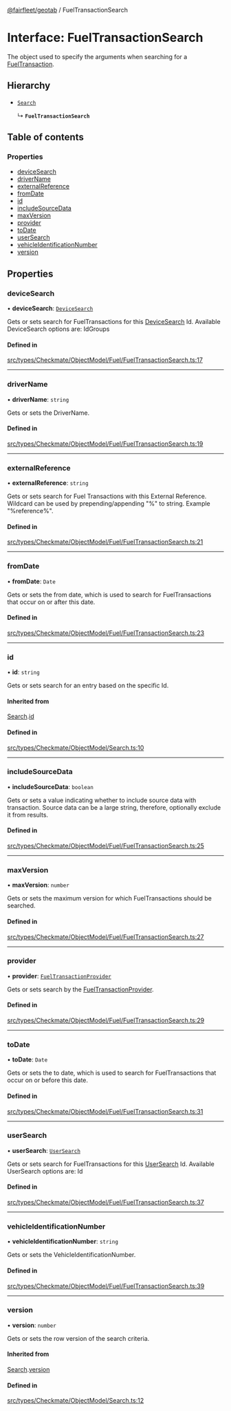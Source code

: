[@fairfleet/geotab](../README.md) / FuelTransactionSearch

# Interface: FuelTransactionSearch

The object used to specify the arguments when searching for a [FuelTransaction](FuelTransaction.md).

## Hierarchy

- [`Search`](Search.md)

  ↳ **`FuelTransactionSearch`**

## Table of contents

### Properties

- [deviceSearch](FuelTransactionSearch.md#devicesearch)
- [driverName](FuelTransactionSearch.md#drivername)
- [externalReference](FuelTransactionSearch.md#externalreference)
- [fromDate](FuelTransactionSearch.md#fromdate)
- [id](FuelTransactionSearch.md#id)
- [includeSourceData](FuelTransactionSearch.md#includesourcedata)
- [maxVersion](FuelTransactionSearch.md#maxversion)
- [provider](FuelTransactionSearch.md#provider)
- [toDate](FuelTransactionSearch.md#todate)
- [userSearch](FuelTransactionSearch.md#usersearch)
- [vehicleIdentificationNumber](FuelTransactionSearch.md#vehicleidentificationnumber)
- [version](FuelTransactionSearch.md#version)

## Properties

### deviceSearch

• **deviceSearch**: [`DeviceSearch`](DeviceSearch.md)

Gets or sets search for FuelTransactions for this [DeviceSearch](DeviceSearch.md) Id.
 Available DeviceSearch options are:
 <list><item><description>Id</description></item><item><description>Groups</description></item></list>

#### Defined in

[src/types/Checkmate/ObjectModel/Fuel/FuelTransactionSearch.ts:17](https://github.com/fairfleet/geotab/blob/ff38bfc/src/types/Checkmate/ObjectModel/Fuel/FuelTransactionSearch.ts#L17)

___

### driverName

• **driverName**: `string`

Gets or sets the DriverName.

#### Defined in

[src/types/Checkmate/ObjectModel/Fuel/FuelTransactionSearch.ts:19](https://github.com/fairfleet/geotab/blob/ff38bfc/src/types/Checkmate/ObjectModel/Fuel/FuelTransactionSearch.ts#L19)

___

### externalReference

• **externalReference**: `string`

Gets or sets search for Fuel Transactions with this External Reference. Wildcard can be used by prepending/appending "%" to string. Example "%reference%".

#### Defined in

[src/types/Checkmate/ObjectModel/Fuel/FuelTransactionSearch.ts:21](https://github.com/fairfleet/geotab/blob/ff38bfc/src/types/Checkmate/ObjectModel/Fuel/FuelTransactionSearch.ts#L21)

___

### fromDate

• **fromDate**: `Date`

Gets or sets the from date, which is used to search for FuelTransactions that occur on or after this date.

#### Defined in

[src/types/Checkmate/ObjectModel/Fuel/FuelTransactionSearch.ts:23](https://github.com/fairfleet/geotab/blob/ff38bfc/src/types/Checkmate/ObjectModel/Fuel/FuelTransactionSearch.ts#L23)

___

### id

• **id**: `string`

Gets or sets search for an entry based on the specific Id.

#### Inherited from

[Search](Search.md).[id](Search.md#id)

#### Defined in

[src/types/Checkmate/ObjectModel/Search.ts:10](https://github.com/fairfleet/geotab/blob/ff38bfc/src/types/Checkmate/ObjectModel/Search.ts#L10)

___

### includeSourceData

• **includeSourceData**: `boolean`

Gets or sets a value indicating whether to include source data with transaction. Source data can be a large string, therefore, optionally exclude it from results.

#### Defined in

[src/types/Checkmate/ObjectModel/Fuel/FuelTransactionSearch.ts:25](https://github.com/fairfleet/geotab/blob/ff38bfc/src/types/Checkmate/ObjectModel/Fuel/FuelTransactionSearch.ts#L25)

___

### maxVersion

• **maxVersion**: `number`

Gets or sets the maximum version for which FuelTransactions should be searched.

#### Defined in

[src/types/Checkmate/ObjectModel/Fuel/FuelTransactionSearch.ts:27](https://github.com/fairfleet/geotab/blob/ff38bfc/src/types/Checkmate/ObjectModel/Fuel/FuelTransactionSearch.ts#L27)

___

### provider

• **provider**: [`FuelTransactionProvider`](../README.md#fueltransactionprovider)

Gets or sets search by the [FuelTransactionProvider](../README.md#fueltransactionprovider).

#### Defined in

[src/types/Checkmate/ObjectModel/Fuel/FuelTransactionSearch.ts:29](https://github.com/fairfleet/geotab/blob/ff38bfc/src/types/Checkmate/ObjectModel/Fuel/FuelTransactionSearch.ts#L29)

___

### toDate

• **toDate**: `Date`

Gets or sets the to date, which is used to search for FuelTransactions that occur on or before this date.

#### Defined in

[src/types/Checkmate/ObjectModel/Fuel/FuelTransactionSearch.ts:31](https://github.com/fairfleet/geotab/blob/ff38bfc/src/types/Checkmate/ObjectModel/Fuel/FuelTransactionSearch.ts#L31)

___

### userSearch

• **userSearch**: [`UserSearch`](UserSearch.md)

Gets or sets search for FuelTransactions for this [UserSearch](UserSearch.md) Id.
 Available UserSearch options are:
 <list><item><description>Id</description></item></list>

#### Defined in

[src/types/Checkmate/ObjectModel/Fuel/FuelTransactionSearch.ts:37](https://github.com/fairfleet/geotab/blob/ff38bfc/src/types/Checkmate/ObjectModel/Fuel/FuelTransactionSearch.ts#L37)

___

### vehicleIdentificationNumber

• **vehicleIdentificationNumber**: `string`

Gets or sets the VehicleIdentificationNumber.

#### Defined in

[src/types/Checkmate/ObjectModel/Fuel/FuelTransactionSearch.ts:39](https://github.com/fairfleet/geotab/blob/ff38bfc/src/types/Checkmate/ObjectModel/Fuel/FuelTransactionSearch.ts#L39)

___

### version

• **version**: `number`

Gets or sets the row version of the search criteria.

#### Inherited from

[Search](Search.md).[version](Search.md#version)

#### Defined in

[src/types/Checkmate/ObjectModel/Search.ts:12](https://github.com/fairfleet/geotab/blob/ff38bfc/src/types/Checkmate/ObjectModel/Search.ts#L12)
